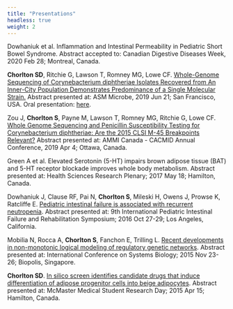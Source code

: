 ```yaml
---
title: "Presentations"
headless: true
weight: 2
---
```


Dowhaniuk et al. Inflammation and Intestinal Permeability in Pediatric Short Bowel Syndrome. Abstract accepted to: Canadian Digestive Diseases Week, 2020 Feb 28; Montreal, Canada.

**Chorlton SD**, Ritchie G, Lawson T, Romney MG, Lowe CF. [Whole-Genome Sequencing of Corynebacterium diphtheriae Isolates Recovered from An Inner-City Population Demonstrates Predominance of a Single Molecular Strain.](https://docs.google.com/presentation/d/1MrWmtdsFDqp8U63hGrD8-3GG6E4hZ8R6hTt1UUPEjkc/edit?usp=sharing) Abstract presented at: ASM Microbe, 2019 Jun 21; San Francisco, USA. Oral presentation: [here](https://docs.google.com/presentation/d/1O4nLaQ0agrwTAsj9JJI989peuQjQF5xyFGl5cuD48nc/edit?usp=sharing).

Zou J, **Chorlton S**, Payne M, Lawson T, Romney MG, Ritchie G, Lowe CF. [Whole Genome Sequencing and Penicillin Susceptibility Testing for Corynebacterium diphtheriae: Are the 2015 CLSI M-45 Breakpoints Relevant?](https://doi.org/10.3138/jammi_4.s1.abst-03) Abstract presented at: AMMI Canada - CACMID Annual Conference, 2019 Apr 4; Ottawa, Canada.

Green A et al. Elevated Serotonin (5-HT) impairs brown adipose tissue (BAT) and 5-HT receptor blockade improves whole body metabolism. Abstract presented at: Health Sciences Research Plenary; 2017 May 18; Hamilton, Canada.

Dowhaniuk J, Clause RF, Pai N, **Chorlton S**, Mileski H, Owens J, Prowse K, Ratcliffe E. [Pediatric intestinal failure is associated with recurrent neutropenia](IFNeutropeniaAbstractJuly2016.pdf). Abstract presented at: 9th International Pediatric Intestinal Failure and Rehabilitation Symposium; 2016 Oct 27-29; Los Angeles, California.

Mobilia N, Rocca A, **Chorlton S**, Fanchon E, Trilling L. [Recent developments in non-monotonic logical modeling of regulatory genetic networks](ICSB_2015.pdf). Abstract presented at: International Conference on Systems Biology; 2015 Nov 23-26; Biopolis, Singapore.

**Chorlton SD**. [In silico screen identifies candidate drugs that induce differentiation of adipose progenitor cells into beige adipocytes](MMRSD_2015.pdf). Abstract presented at: McMaster Medical Student Research Day; 2015 Apr 15; Hamilton, Canada.
